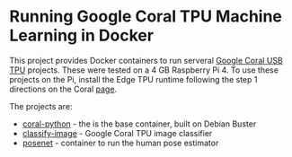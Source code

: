 # Running Google Coral TPU Machine Learning in Docker
This project provides Docker containers to run serveral [Google Coral USB TPU](https://coral.ai/products/accelerator) projects. These were tested on a 4 GB Raspberry Pi 4. To use these projects on the Pi, install the Edge TPU runtime following the step 1 directions on the Coral [page](https://coral.ai/docs/accelerator/get-started/#runtime-on-windows).

The projects are:   
   
- [coral-python](coral-python) - the is the base container, built on Debian Buster
- [classify-image](classify-image) - Google Coral TPU image classifier
- [posenet](posenet) - container to run the human pose estimator